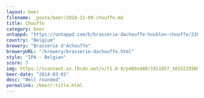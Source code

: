 ```yaml
---
layout: beer
filename: _posts/beer/2016-11-09-chouffe.md
title: Chouffe
category: beer
untappd: "https://untappd.com/b/brasserie-dachouffe-houblon-chouffe/230"
country: "Belgium"
brewery: "Brasserie d'Achouffe"
breweryURL: "/brewery/brasserie-dachouffe.html"
style: "IPA - Belgian"
score: 7
img: https://scontent.xx.fbcdn.net/v/t1.0-0/p480x480/1911857_10152293087523745_1264067765_n.jpg?oh=c41f05bbe21b05f4a723fb8ecd2a4ee6&oe=597016C8
beer-date: "2014-03-01"
desc: "Well rounded"
permalink: /beer/:title.html
---
```

